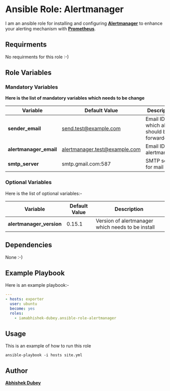# Ansible Role: Alertmanager
I am an ansible role for installing and configuring **[Alertmanager](https://github.com/prometheus/alertmanager)** to enhance your alerting mechanism with **[Prometheus](https://github.com/prometheus/prometheus)**.

## Requirments
No requirments for this role :-)

## Role Variables
### Mandatory Variables
**Here is the list of mandatory variables which needs to be change**

|**Variable**|**Default Value**|**Description**|
|------------|-----------------|---------------|
|**sender_email**|send.test@example.com|Email ID on which alert should be forwarded|
|**alertmanager_email**|alertmanager.test@example.com|Email ID of alertmanager|
|**smtp_server**|smtp.gmail.com:587|SMTP server for mail|

### Optional Variables
Here is the list of optional variables:-

|**Variable**|**Default Value**|**Description**|
|------------|-----------------|---------------|
|**alertmanager_version**|0.15.1|Version of alertmanager which needs to be install|

## Dependencies
None :-)

## Example Playbook
Here is an example playbook:-
```yml
---
- hosts: exporter
  user: ubuntu
  become: yes
  roles:
    - iamabhishek-dubey.ansible-role-alertmanager
```

## Usage
This is an example of how to run this role

```shell
ansible-playbook -i hosts site.yml
```

## Author
**[Abhishek Dubey](https://github.com/iamabhishek-dubey)**
